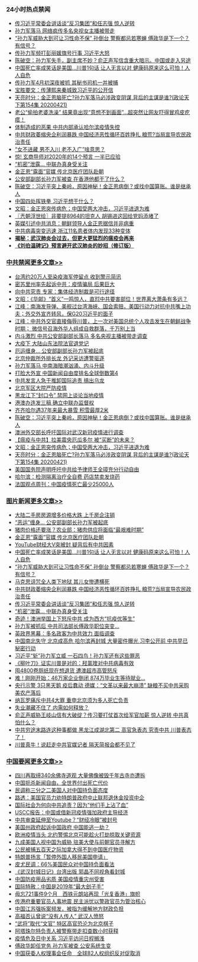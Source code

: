 <div class="catlist">
<h3>24小时热点禁闻</h3>
<ul>
<li><a href="https://github.com/fqnews/bnews/blob/master/topimagenews/20200421/1316625.md">传习近平常委会讲话谈“反习集团”和任志强 惊人逆转</a></li>
<li><a href="https://github.com/fqnews/bnews/blob/master/comments/20200421/1316693.md">孙力军落马 网络疯传多名央视女主播被带走</a></li>
<li><a href="https://github.com/fqnews/bnews/blob/master/topimagenews/20200421/1316694.md">“孙力军威胁大到可让习性命不保” 孙倒台 警察都忌若寒蝉 傅政华是下一个？有信号？</a></li>
<li><a href="https://github.com/fqnews/bnews/blob/master/comments/20200421/1316811.md">传孙力军频打彭丽媛旗号行事 习近平大怒</a></li>
<li><a href="https://github.com/fqnews/bnews/blob/master/cbnews/20200421/1316684.md">陈破空：孙力军失手，副主席不妙？俞正声写信含重大暗示。中国或走入另途 </a></li>
<li><a href="https://github.com/fqnews/bnews/blob/master/topimagenews/20200421/1316813.md">中国死亡率成笑话是美国...川普1句话 让人无言以对 健康码原来这么可怕！人人自危</a></li>
<li><a href="https://github.com/fqnews/bnews/blob/master/cbnews/20200421/1316592.md">传孙力军4月初深夜被抓 其秘书司机一并被捕</a></li>
<li><a href="https://github.com/fqnews/bnews/blob/master/bannedvideo/20200422/1316864.md">宝胜要文：传薄熙来秦城致习近平的公开信</a></li>
<li><a href="https://github.com/fqnews/bnews/blob/master/cbnews/20200422/1316971.md">天亮时分：金正恩脑死亡?孙力军落马必涉政变阴谋,背后的主谋是谁?(政论天下第154集 20200421) </a></li>
<li><a href="https://github.com/fqnews/bnews/blob/master/funmedia/20200422/1316945.md">老公“偷拍老婆洗澡” 结果竟出现“意想不到画面”…超突然让网友吓得冒鸡皮疙瘩！</a></li>
<li><a href="https://github.com/fqnews/bnews/blob/master/cbnews/20200421/1316578.md">体制造成的恶果 中共内部承认哈尔滨疫情失控</a></li>
<li><a href="https://github.com/fqnews/bnews/blob/master/topimagenews/20200421/1316640.md">中共财政萎缩央企利润暴跌 中国经济恶性循环百姓挣扎 粮荒?当局宣导农民政治责任</a></li>
<li><a href="https://github.com/fqnews/bnews/blob/master/funmedia/20200421/1316679.md">“女不进藏 男不入川 老不入广”啥意思？</a></li>
<li><a href="https://github.com/fqnews/bnews/blob/master/comments/20200421/1316826.md">惊! 玄商导师对2020年的14个预言 一半已应验</a></li>
<li><a href="https://github.com/fqnews/bnews/blob/master/topimagenews/20200421/1316586.md">“机密”泄露… 中联办真身受关注</a></li>
<li><a href="https://github.com/fqnews/bnews/blob/master/topimagenews/20200422/1317086.md">金正恩“露面”官媒 传北京医疗团队赴朝</a></li>
<li><a href="https://github.com/fqnews/bnews/blob/master/cnnews/20200421/1316599.md">公安部副部长孙力军被查 在香港他都干了什么？</a></li>
<li><a href="https://github.com/fqnews/bnews/blob/master/cbnews/20200422/1317020.md">陈破空：习近平突上秦岭，原因神秘！金正恩病倒？或找中国算账。谁是继承人 </a></li>
<li><a href="https://github.com/fqnews/bnews/blob/master/ssgc/20200422/1316924.md">中国四处挥铁拳  习近平想干什么？</a></li>
<li><a href="https://github.com/fqnews/bnews/blob/master/cbnews/20200422/1316999.md">文昭：金正恩突传病危；中国受两大冲击，习近平进退为难 </a></li>
<li><a href="https://github.com/fqnews/bnews/blob/master/ssgc/20200422/1316910.md">〖兲朝浮世绘〗非要提8964的坦克人 胡锡进这回给党妈添堵了</a></li>
<li><a href="https://github.com/fqnews/bnews/blob/master/baitai/20200421/1316664.md">英媒引述中共消息：朝鲜领导人金正恩据信并非病重</a></li>
<li><a href="https://github.com/fqnews/bnews/blob/master/cbnews/20200422/1316929.md">中共病毒突变迅速 浙江11名患者体内发现33种变体</a></li>
<li><b><a href="https://github.com/fqnews/bnews/blob/master/comments/20200211/1275071.md" target="_blank">揭秘：武汉肺炎会过去，但更大更猛烈的瘟疫会再来</a></b></li>
<li><b><a href="https://github.com/fqnews/bnews/blob/master/comments/20200207/1272816.md" target="_blank">《刘伯温碑记》预言避开武汉肺炎的妙招（修订版）</a></b></li>
</ul>
</div>

<div class="catlist">
<h3><a href="https://github.com/fqnews/bnews/blob/master/cbnews/" target="_blank">中共禁闻</a><span><a href="https://github.com/fqnews/bnews/blob/master/cbnews/" target="_blank" rel="nofollow">更多文章>></a></span></h3>
<ul>
<li><a href="https://github.com/fqnews/bnews/blob/master/cbnews/20200422/1317201.md" target="_blank">台湾约20万人至染疫海军停留点 收到警示简讯</a></li>
<li><a href="https://github.com/fqnews/bnews/blob/master/cbnews/20200422/1317200.md" target="_blank">密苏里州率先起诉中共：疫情骗局 后果巨大</a></li>
<li><a href="https://github.com/fqnews/bnews/blob/master/cbnews/20200422/1317190.md" target="_blank">向中共究责 专家：集体经济制裁是可行途径</a></li>
<li><a href="https://github.com/fqnews/bnews/blob/master/cbnews/20200422/1317186.md" target="_blank">文昭：《华邮》“首义”一鸣惊人，直怼中共要害部位！世界离大萧条有多远？</a></li>
<li><a href="https://github.com/fqnews/bnews/blob/master/cbnews/20200422/1317183.md" target="_blank">江峰：南海发导弹、美舰过台湾海峡、国会索赔，美国行动力对抗中共嘴上功夫；外交外宣齐转风，保G20习近平的面子</a></li>
<li><a href="https://github.com/fqnews/bnews/blob/master/cbnews/20200422/1317182.md" target="_blank">江峰：中共外交官直接侮辱川普，上一次对美国总统个人攻击发生在朝鲜战争时期； 微信号召海外华人组成自救群落，千万别上当</a></li>
<li><a href="https://github.com/fqnews/bnews/blob/master/cbnews/20200422/1317178.md" target="_blank">内斗激烈 中共公安部副部长落马 多名央视主播被带走调查</a></li>
<li><a href="https://github.com/fqnews/bnews/blob/master/cbnews/20200422/1317177.md" target="_blank">大疫下 大陆山东法院法官退党记</a></li>
<li><a href="https://github.com/fqnews/bnews/blob/master/cbnews/20200422/1317163.md" target="_blank">厄运缠身… 公安部副部长孙力军被起底</a></li>
<li><a href="https://github.com/fqnews/bnews/blob/master/cbnews/20200422/1317157.md" target="_blank">北京仲裁所外排长龙 外记采访遭警驱逐</a></li>
<li><a href="https://github.com/fqnews/bnews/blob/master/cbnews/20200422/1317123.md" target="_blank">孙力军落马 中南海暗潮汹涌、内斗升级</a></li>
<li><a href="https://github.com/fqnews/bnews/blob/master/cbnews/20200422/1317104.md" target="_blank">打脸大外宣 中国新闻自由度排名全球倒数第4</a></li>
<li><a href="https://github.com/fqnews/bnews/blob/master/cbnews/20200422/1317088.md" target="_blank">中共发言人急于推卸国际追责 搞出乌龙</a></li>
<li><a href="https://github.com/fqnews/bnews/blob/master/cbnews/20200422/1317065.md" target="_blank">北京军区大院严防疫情</a></li>
<li><a href="https://github.com/fqnews/bnews/blob/master/cbnews/20200422/1317064.md" target="_blank">黑龙江下“封口令” 禁网上谈论当地疫情</a></li>
<li><a href="https://github.com/fqnews/bnews/blob/master/cbnews/20200422/1317043.md" target="_blank">港澳办连发三稿 确立中联办监督权</a></li>
<li><a href="https://github.com/fqnews/bnews/blob/master/cbnews/20200422/1317029.md" target="_blank">齐齐哈尔遇37年来最大暴雪 积雪最厚2米</a></li>
<li><a href="https://github.com/fqnews/bnews/blob/master/cbnews/20200422/1317020.md" target="_blank">陈破空：习近平突上秦岭，原因神秘！金正恩病倒？或找中国算账。谁是继承人</a></li>
<li><a href="https://github.com/fqnews/bnews/blob/master/cbnews/20200422/1316713.md" target="_blank">澳洲外交部长呼吁国际对武汉新冠疫情进行调查</a></li>
<li><a href="https://github.com/fqnews/bnews/blob/master/cbnews/20200422/1316800.md" target="_blank">【瘟疫与中共】拉美震央厄瓜多尔 被“买断”的未来？</a></li>
<li><a href="https://github.com/fqnews/bnews/blob/master/cbnews/20200422/1316999.md" target="_blank">文昭：金正恩突传病危；中国受两大冲击，习近平进退为难</a></li>
<li><a href="https://github.com/fqnews/bnews/blob/master/cbnews/20200422/1316971.md" target="_blank">天亮时分：金正恩脑死亡?孙力军落马必涉政变阴谋,背后的主谋是谁?(政论天下第154集 20200421)</a></li>
<li><a href="https://github.com/fqnews/bnews/blob/master/cbnews/20200422/1316966.md" target="_blank">美国国务院声明呼吁中共给予律师王全璋充分行动自由</a></li>
<li><a href="https://github.com/fqnews/bnews/blob/master/cbnews/20200422/1316938.md" target="_blank">哈尔滨：检测隔离治疗全自费 药店禁卖发烧药</a></li>
<li><a href="https://github.com/fqnews/bnews/blob/master/cbnews/20200422/1316937.md" target="_blank">法国观点周刊：中国疫情死亡最少25000人</a></li>

</ul>
</div>
<div class="catlist">
<h3><a href="https://github.com/fqnews/bnews/blob/master/topimagenews/" target="_blank">图片新闻</a><span><a href="https://github.com/fqnews/bnews/blob/master/topimagenews/" target="_blank" rel="nofollow">更多文章>></a></span></h3>
<ul>
<li><a href="https://github.com/fqnews/bnews/blob/master/topimagenews/20200422/1317199.md" target="_blank">大陆二手房房源增多价格大跌 上千房企注销</a></li>
<li><a href="https://github.com/fqnews/bnews/blob/master/topimagenews/20200422/1317198.md" target="_blank">“恶运”缠身… 公安部副部长孙力军被起底</a></li>
<li><a href="https://github.com/fqnews/bnews/blob/master/topimagenews/20200422/1317087.md" target="_blank">猪肉价格还要涨？农业部：猪肉供应将面临“最艰难时期”</a></li>
<li><a href="https://github.com/fqnews/bnews/blob/master/topimagenews/20200422/1317086.md" target="_blank">金正恩“露面”官媒 传北京医疗团队赴朝</a></li>
<li><a href="https://github.com/fqnews/bnews/blob/master/topimagenews/20200422/1317085.md" target="_blank">YouTube财经大V突被封 疑背后有中共因素</a></li>
<li><a href="https://github.com/fqnews/bnews/blob/master/topimagenews/20200421/1316813.md" target="_blank">中国死亡率成笑话是美国&#8230;川普1句话 让人无言以对 健康码原来这么可怕！人人自危</a></li>
<li><a href="https://github.com/fqnews/bnews/blob/master/topimagenews/20200421/1316694.md" target="_blank">“孙力军威胁大到可让习性命不保” 孙倒台 警察都忌若寒蝉 傅政华是下一个？有信号？</a></li>
<li><a href="https://github.com/fqnews/bnews/blob/master/topimagenews/20200421/1316657.md" target="_blank">马克思诅咒全人类下地狱 其儿女惨遭横死</a></li>
<li><a href="https://github.com/fqnews/bnews/blob/master/topimagenews/20200421/1316640.md" target="_blank">中共财政萎缩央企利润暴跌 中国经济恶性循环百姓挣扎 粮荒?当局宣导农民政治责任</a></li>
<li><a href="https://github.com/fqnews/bnews/blob/master/topimagenews/20200421/1316625.md" target="_blank">传习近平常委会讲话谈“反习集团”和任志强 惊人逆转</a></li>
<li><a href="https://github.com/fqnews/bnews/blob/master/topimagenews/20200421/1316586.md" target="_blank">“机密”泄露… 中联办真身受关注</a></li>
<li><a href="https://github.com/fqnews/bnews/blob/master/topimagenews/20200421/1316446.md" target="_blank">奇迹！澳洲举国上下怒斥中共 成为西方“抗疫优等生”</a></li>
<li><a href="https://github.com/fqnews/bnews/blob/master/topimagenews/20200421/1316398.md" target="_blank">孙力军被抓后 中共司法部长傅政华职位突变&#8230;</a></li>
<li><a href="https://github.com/fqnews/bnews/blob/master/topimagenews/20200421/1316397.md" target="_blank">英政界黑幕：多名政客为中共效力 面临调查</a></li>
<li><a href="https://github.com/fqnews/bnews/blob/master/topimagenews/20200420/1316099.md" target="_blank">中国南北失守 北京成高危 哈尔滨再封城 大量密件曝光 习李公开前 中共早已秘密行动</a></li>
<li><a href="https://github.com/fqnews/bnews/blob/master/topimagenews/20200420/1315999.md" target="_blank">习近平“斩”孙力军立威 一石四鸟！孙力军还有这些罪恶</a></li>
<li><a href="https://github.com/fqnews/bnews/blob/master/topimagenews/20200420/1315998.md" target="_blank">《柳叶刀》证实川普是对的：羟氯喹对中共病毒有效</a></li>
<li><a href="https://github.com/fqnews/bnews/blob/master/topimagenews/20200420/1315963.md" target="_blank">囤4800卷厕纸现在想退货 遭澳超市高管怒斥</a></li>
<li><a href="https://github.com/fqnews/bnews/blob/master/topimagenews/20200420/1315947.md" target="_blank">难！刚刚开始：46万家企业倒闭 874万毕业生等待就业…</a></li>
<li><a href="https://github.com/fqnews/bnews/blob/master/topimagenews/20200420/1315920.md" target="_blank">央行示警 3只黑天鹅 疫后蠢动 德媒：“文革以来最大崩溃” 缺粮不买中共采购美农产落后</a></li>
<li><a href="https://github.com/fqnews/bnews/blob/master/topimagenews/20200420/1315756.md" target="_blank">纳瓦罗痛斥中共4大罪 重申北京须为多人死亡负责</a></li>
<li><a href="https://github.com/fqnews/bnews/blob/master/topimagenews/20200420/1315748.md" target="_blank">失业潮藏不住了 内需如何释放？</a></li>
<li><a href="https://github.com/fqnews/bnews/blob/master/topimagenews/20200419/1315594.md" target="_blank">俞正声威胁王岐山信有大破绽？传习要打仗首次给军官加薪 惊人逆转 中共真怕什么？</a></li>
<li><a href="https://github.com/fqnews/bnews/blob/master/topimagenews/20200419/1315567.md" target="_blank">中共穷途末路连这种事都做 黑龙江成湖北第二 高官急表态 究责中共 川普表态了！</a></li>
<li><a href="https://github.com/fqnews/bnews/blob/master/topimagenews/20200419/1315550.md" target="_blank">川普真牛！说赶走中共官媒记者 隔天简报会都不见了</a></li>

</ul>
</div>
<div class="catlist">
<h3><a href="https://github.com/fqnews/bnews/blob/master/headline/" target="_blank">中国要闻</a><span><a href="https://github.com/fqnews/bnews/blob/master/headline/" target="_blank" rel="nofollow">更多文章>></a></span></h3>
<ul>
<li><a href="https://github.com/fqnews/bnews/blob/master/headline/20200422/1317135.md" target="_blank">四川再取缔340余佛寺道观 大量佛像被毁千年古寺亦遭拆</a></li>
<li><a href="https://github.com/fqnews/bnews/blob/master/headline/20200422/1317102.md" target="_blank">中国扼杀新闻自由，全世界付出死亡代价</a></li>
<li><a href="https://github.com/fqnews/bnews/blob/master/headline/20200422/1317061.md" target="_blank">民调称三分之二美国人对中国持负面态度</a></li>
<li><a href="https://github.com/fqnews/bnews/blob/master/headline/20200422/1317060.md" target="_blank">路透：美国官员力劝特朗普政府中止联邦退休金投资中企</a></li>
<li><a href="https://github.com/fqnews/bnews/blob/master/headline/20200422/1317049.md" target="_blank">国际社会为何向中共追责？因为“他们手上沾了血”</a></li>
<li><a href="https://github.com/fqnews/bnews/blob/master/headline/20200422/1316950.md" target="_blank">USCC报告：中国或借新冠疫情强加政府主导经济</a></li>
<li><a href="https://github.com/fqnews/bnews/blob/master/headline/20200422/1316933.md" target="_blank">中共审查延伸至Youtube？“财经冷眼”被封号</a></li>
<li><a href="https://github.com/fqnews/bnews/blob/master/headline/20200422/1316932.md" target="_blank">美国州政府起诉中国政府  中国能逃一劫？</a></li>
<li><a href="https://github.com/fqnews/bnews/blob/master/headline/20200422/1316925.md" target="_blank">欧洲疫情当头 北约警惕北京可能趁火打劫掠取关键资源</a></li>
<li><a href="https://github.com/fqnews/bnews/blob/master/headline/20200422/1316907.md" target="_blank">九成美国人视中国为威胁     驻美大使与前朝官员寻解方</a></li>
<li><a href="https://github.com/fqnews/bnews/blob/master/headline/20200422/1316895.md" target="_blank">公民被捕五百天之际加拿大得不到中国医疗物资</a></li>
<li><a href="https://github.com/fqnews/bnews/blob/master/headline/20200422/1316894.md" target="_blank">特朗普扬言「暂停外国人移民美国申请」</a></li>
<li><a href="https://github.com/fqnews/bnews/blob/master/headline/20200422/1316893.md" target="_blank">皮尤民调：66%美国民众对中国持负面看法</a></li>
<li><a href="https://github.com/fqnews/bnews/blob/master/headline/20200422/1316872.md" target="_blank">《武汉封城日记》台湾出版 郭晶不同视角看封城</a></li>
<li><a href="https://github.com/fqnews/bnews/blob/master/headline/20200422/1316854.md" target="_blank">中国防疫用品劣质   美国疫情重灾州受害</a></li>
<li><a href="https://github.com/fqnews/bnews/blob/master/headline/20200422/1316853.md" target="_blank">国际特赦：中国是2019年“最大刽子手”</a></li>
<li><a href="https://github.com/fqnews/bnews/blob/master/headline/20200422/1316829.md" target="_blank">毋忘721事件9个月　西铁元朗站再现「光复香港」旗帜</a></li>
<li><a href="https://github.com/fqnews/bnews/blob/master/headline/20200421/1316825.md" target="_blank">传港府重要官员人事地震 民主派忧以警政官员为管治核心</a></li>
<li><a href="https://github.com/fqnews/bnews/blob/master/headline/20200421/1316817.md" target="_blank">中国江苏强拆案频发，被指为缓解地方财政负担</a></li>
<li><a href="https://github.com/fqnews/bnews/blob/master/headline/20200421/1316808.md" target="_blank">高福否认曾说“没有人传人” 武汉人愤怒</a></li>
<li><a href="https://github.com/fqnews/bnews/blob/master/headline/20200421/1316807.md" target="_blank">“武将”取代“文官” 特区高官恐沦为北京棋子</a></li>
<li><a href="https://github.com/fqnews/bnews/blob/master/headline/20200421/1316806.md" target="_blank">阿塔珠尔特负责人被警察带走扣查数小时获释</a></li>
<li><a href="https://github.com/fqnews/bnews/blob/master/headline/20200421/1316782.md" target="_blank">疫情危及日中关系   习近平访问日程搁浅</a></li>
<li><a href="https://github.com/fqnews/bnews/blob/master/headline/20200421/1316781.md" target="_blank">傅政华卸任党务   孙力军被查   公安系统生变</a></li>
<li><a href="https://github.com/fqnews/bnews/blob/master/headline/20200421/1316753.md" target="_blank">中国获委人权理事会任命　全球82人权组织反对促取消</a></li>

</ul>
</div>